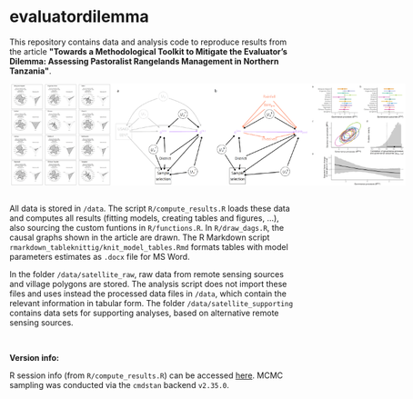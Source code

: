 # evaluatordilemma

This repository contains data and analysis code to reproduce results from the article **"Towards a Methodological Toolkit to Mitigate the Evaluator’s Dilemma: Assessing Pastoralist Rangelands Management in Northern Tanzania"**.

<body> 
 
<div style="display: flex;"> 
  <img src="results/plot_radar.png" style="height: 180px;"> 
  <img src="results/plot_dags.png" style="height: 180px;"> 
  <img src="results/plot_mainresults.png" style="height: 180px;"> 
</div> 
 
</body> 

<br>

All data is stored in `/data`. The script `R/compute_results.R` loads these data and computes all results (fitting models, creating tables and figures, ...), also sourcing the custom funtions in `R/functions.R`. In `R/draw_dags.R`, the causal graphs shown in the article are drawn. The R Markdown script `rmarkdown_tableknittig/knit_model_tables.Rmd` formats tables with model parameters estimates as `.docx` file for MS Word.

In the folder `/data/satellite_raw`, raw data from remote sensing sources and village polygons are stored. The analysis script does not import these files and uses instead the processed data files in `/data`, which contain the relevant information in tabular form. The folder `/data/satellite_supporting` contains data sets for supporting analyses, based on alternative remote sensing sources.

<br>

**Version info:**

R session info (from `R/compute_results.R`) can be accessed <a href="sessionInfo.txt">here</a>. MCMC sampling was conducted via the `cmdstan` backend `v2.35.0`.

